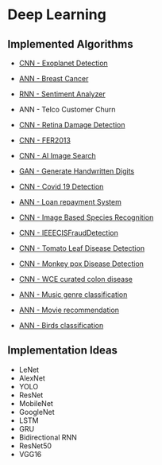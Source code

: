 # Deep Learning

## Implemented Algorithms

- <a href="https://github.com/YB73/MindWave/blob/YB73-ExoplanetDetection/Deep%20Learning/MLDL_ExoplanetDetection.ipynb"> CNN - Exoplanet Detection </a>
- <a href="https://github.com/YB73/MindWave/blob/YB73-BreastCancer/Deep%20Learning/ANN_BreastCancer.ipynb"> ANN - Breast Cancer </a>
- <a href="https://github.com/okaditya84/MindWave/blob/main/Deep%20Learning/RNN_word2vec.ipynb"> RNN - Sentiment Analyzer </a>
- <a herf="https://github.com/NisargPipaliya/GSSOC_MindWave/blob/main/Deep%20Learning/ANN_Telco_Customer_Churn.ipynb">ANN - Telco Customer Churn</a>
- <a href="https://github.com/YB73/MindWave/blob/nk-droid-RetinaDamage/Deep%20Learning/CNN_RetinaDamage.ipynb"> CNN - Retina Damage Detection </a>
- <a href = "https://github.com/aman-kumar29/MindWave/blob/faceemotion/Deep%20Learning/CNN_FER2013.ipynb"> CNN - FER2013 </a>
- <a href="https://github.com/ayush-09/MindWave/blob/master/Deep%20Learning/CNN_AI_Image_Search.ipynb"> CNN - AI Image Search </a>
- <a href="https://github.com/SAPNILPATEL/MindWave/blob/GAN/Deep%20Learning/GAN_MNIST.ipynb"> GAN - Generate Handwritten Digits </a>
- <a href="https://github.com/The-Data-Alchemists-Manipal/MindWave/blob/1e142946e6b01cb62e5f98509cc8c7abed27cbff/Deep%20Learning/CNN_Covid19_Dataset.ipynb"> CNN - Covid 19 Detection </a>
- <a href="https://github.com/Shashank1130/MindWave/blob/Loan-Repayment-System/Deep%20Learning/ANN_Loan_Repayment_System.ipynb"> ANN - Loan repayment System </a>
- <a href="https://github.com/ranodeepbanerjee/MindWave/blob/main/Deep%20Learning/CNN-Image_Based_Species_Recognition.ipynb"> CNN - Image Based Species Recognition
- <a href="https://github.com/YB73/MindWave/blob/YB73-IEEECISFRAUD/Deep%20Learning/CNN_IEEECISFRAUD.ipynb">CNN - IEEECISFraudDetection</a>
- <a href="https://www.kaggle.com/datasets/kaustubhb999/tomatoleaf/code">CNN - Tomato Leaf Disease Detection</a>
- <a href="https://www.kaggle.com/datasets/nafin59/monkeypox-skin-lesion-dataset">CNN - Monkey pox  Disease Detection</a>

- <a href="https://www.kaggle.com/datasets/francismon/curated-colon-dataset-for-deep-learning">CNN - WCE curated colon disease</a>

- <a href="https://www.kaggle.com/datasets/andradaolteanu/gtzan-dataset-music-genre-classification">ANN - Music genre classification</a>

- <a href="https://www.kaggle.com/datasets/grouplens/movielens-20m-dataset">ANN - Movie recommendation</a>

- <a href="https://www.kaggle.com/datasets/gpiosenka/100-bird-species">ANN - Birds classification</a>
## Implementation Ideas
  
- LeNet
- AlexNet
- YOLO
- ResNet
- MobileNet
- GoogleNet
- LSTM
- GRU
- Bidirectional RNN
- ResNet50
- VGG16

